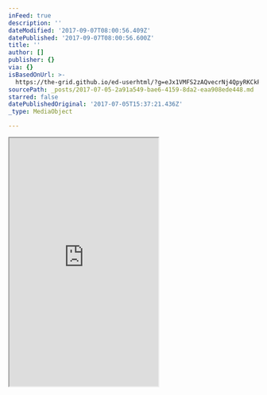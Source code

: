 ```yaml
---
inFeed: true
description: ''
dateModified: '2017-09-07T08:00:56.409Z'
datePublished: '2017-09-07T08:00:56.600Z'
title: ''
author: []
publisher: {}
via: {}
isBasedOnUrl: >-
  https://the-grid.github.io/ed-userhtml/?g=eJx1VMFS2zAQvecrNj4QpyRKCkPbSYAOLTlwaMoUppdMpqPYa1vEkTzSOsYU_r0rxwQGpj5Yu_buvrdPK506qnM876xMXMPfDvCzktE6tabU8VBtZIoTKG0eBhlR4SajUVVVYrVSciUisxk5EymZb0ZRJml7JAqdBv1p51UJpx64wpfxuLiHE_-evgWxWKCkCWjTmtPOU-d01BI77Q6HcEPSEpgELlytI7i0KiH4bmKE4ZBDXGRVQeedblLqiJTRYb_pZSstkMdTCYQEZ1ApHZtKxD7_rf_u9-MjLJYD6JJQWlEfLFJpNXh3a9YYw1fYGhVD2KZFRjuTIxwcQGsKtNbYdx_CYNeA06ookEDpKC9jLkiVilAE_T5MmO8e5wy64wFwGyQ2SJmJHX9aQKBi1KSSOhhAwACJSr1FlqX1hkWH5I0YV2Xzy2Wm8muhdOMXvLt-zbiSX02SNIsOYNkCJjIiY2sG3GuL_XZQWkHeiO4fL7yetk4bprnGhbWyFoU1ZKguULjcNxzJPA-lTcsN9-P6A9Ci1C5jiRhrwCSK0mWh9uau5pNfngYveojE2JmMsvA9SVrgkpH3nfCfJrspnBsZv26NnrN8A8hEBmAGoHaoyJHHeMI-Gz8kZSJClYcaK7iUhNz-CBj2g080HBKbqOlIRJaHGmc5ei8MdtMa9BuFAYzwUnB8QHhPozu5lW0ElxGyGfjdBBiuZJwzVqXKqxlIbXS9MaVrQp31gftzeufaQW7OaTtjowAOmf8hBI1F3hJ3Pr_hol_TTpFazu5bfSvTudzgC_vFeOk3qpCWA-Z8FHlcHVr6hrwXGLJsuhWaj3PIr4aMuJlfXV_Pbv_8nv26ufo5Z7zeWByLj73nAL8lYe9zFn9aZ-XRw_rkvsfJfB20Z7y5D2Y6_t9t8A9wVIDC
sourcePath: _posts/2017-07-05-2a91a549-bae6-4159-8da2-eaa908ede448.md
starred: false
datePublishedOriginal: '2017-07-05T15:37:21.436Z'
_type: MediaObject

---
```

<iframe src="https://the-grid.github.io/ed-userhtml/?g=eJx1VMFS2zAQvecrNj4QpyRKCkPbSYAOLTlwaMoUppdMpqPYa1vEkTzSOsYU_r0rxwQGpj5Yu_buvrdPK506qnM876xMXMPfDvCzktE6tabU8VBtZIoTKG0eBhlR4SajUVVVYrVSciUisxk5EymZb0ZRJml7JAqdBv1p51UJpx64wpfxuLiHE_-evgWxWKCkCWjTmtPOU-d01BI77Q6HcEPSEpgELlytI7i0KiH4bmKE4ZBDXGRVQeedblLqiJTRYb_pZSstkMdTCYQEZ1ApHZtKxD7_rf_u9-MjLJYD6JJQWlEfLFJpNXh3a9YYw1fYGhVD2KZFRjuTIxwcQGsKtNbYdx_CYNeA06ookEDpKC9jLkiVilAE_T5MmO8e5wy64wFwGyQ2SJmJHX9aQKBi1KSSOhhAwACJSr1FlqX1hkWH5I0YV2Xzy2Wm8muhdOMXvLt-zbiSX02SNIsOYNkCJjIiY2sG3GuL_XZQWkHeiO4fL7yetk4bprnGhbWyFoU1ZKguULjcNxzJPA-lTcsN9-P6A9Ci1C5jiRhrwCSK0mWh9uau5pNfngYveojE2JmMsvA9SVrgkpH3nfCfJrspnBsZv26NnrN8A8hEBmAGoHaoyJHHeMI-Gz8kZSJClYcaK7iUhNz-CBj2g080HBKbqOlIRJaHGmc5ei8MdtMa9BuFAYzwUnB8QHhPozu5lW0ElxGyGfjdBBiuZJwzVqXKqxlIbXS9MaVrQp31gftzeufaQW7OaTtjowAOmf8hBI1F3hJ3Pr_hol_TTpFazu5bfSvTudzgC_vFeOk3qpCWA-Z8FHlcHVr6hrwXGLJsuhWaj3PIr4aMuJlfXV_Pbv_8nv26ufo5Z7zeWByLj73nAL8lYe9zFn9aZ-XRw_rkvsfJfB20Z7y5D2Y6_t9t8A9wVIDC" height="500" style=""></iframe>